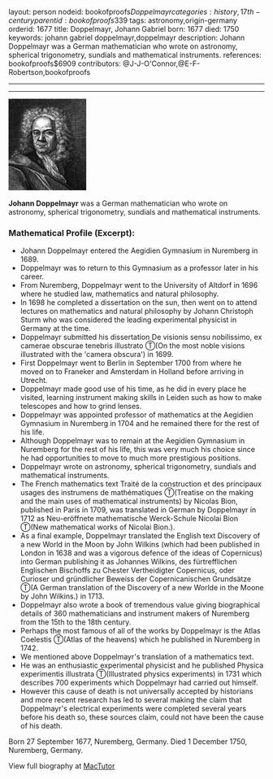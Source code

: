 layout: person
nodeid: bookofproofs$Doppelmayr
categories: history,17th-century
parentid: bookofproofs$339
tags: astronomy,origin-germany
orderid: 1677
title: Doppelmayr, Johann Gabriel
born: 1677
died: 1750
keywords: johann gabriel doppelmayr,doppelmayr
description: Johann Doppelmayr was a German mathematician who wrote on astronomy, spherical trigonometry, sundials and mathematical instruments.
references: bookofproofs$6909
contributors: @J-J-O'Connor,@E-F-Robertson,bookofproofs

---



---

![Doppelmayr.jpg](https://github.com/bookofproofs/bookofproofs.github.io/blob/main/_sources/_assets/images/portraits/Doppelmayr.jpg?raw=true)

**Johann Doppelmayr** was a German mathematician who wrote on astronomy, spherical trigonometry, sundials and mathematical instruments.

### Mathematical Profile (Excerpt):
* Johann Doppelmayr entered the Aegidien Gymnasium in Nuremberg in 1689.
* Doppelmayr was to return to this Gymnasium as a professor later in his career.
* From Nuremberg, Doppelmayr went to the University of Altdorf in 1696 where he studied law, mathematics and natural philosophy.
* In 1698 he completed a dissertation on the sun, then went on to attend lectures on mathematics and natural philosophy by Johann Christoph Sturm who was considered the leading experimental physicist in Germany at the time.
* Doppelmayr submitted his dissertation De visionis sensu nobilissimo, ex camerae obscurae tenebris illustrato Ⓣ(On the most noble visions illustrated with the 'camera obscura')  in 1699.
* First Doppelmayr went to Berlin in September 1700 from where he moved on to Franeker and Amsterdam in Holland before arriving in Utrecht.
* Doppelmayr made good use of his time, as he did in every place he visited, learning instrument making skills in Leiden such as how to make telescopes and how to grind lenses.
* Doppelmayr was appointed professor of mathematics at the Aegidien Gymnasium in Nuremberg in 1704 and he remained there for the rest of his life.
* Although Doppelmayr was to remain at the Aegidien Gymnasium in Nuremberg for the rest of his life, this was very much his choice since he had opportunities to move to much more prestigious positions.
* Doppelmayr wrote on astronomy, spherical trigonometry, sundials and mathematical instruments.
* The French mathematics text Traité de la construction et des principaux usages des instrumens de mathématiques Ⓣ(Treatise on the making and the main uses of mathematical instruments) by Nicolas Bion, published in Paris in 1709, was translated in German by Doppelmayr in 1712 as Neu-eröffnete mathematische Werck-Schule Nicolai Bion Ⓣ(New mathematical works of Nicolai Bion.).
* As a final example, Doppelmayr translated the English text Discovery of a new World in the Moon  by John Wilkins (which had been published in London in 1638 and was a vigorous defence of the ideas of Copernicus) into German publishing it as Johannes Wilkins, des fürtrefflichen Englischen Bischoffs zu Chester Vertheidigter Copernicus, oder Curioser und gründlicher Beweiss der Copernicanischen Grundsätze Ⓣ(A German translation of the Discovery of a new Worlde in the Moone by John Wilkins.) in 1713.
* Doppelmayr also wrote a book of tremendous value giving biographical details of 360 mathematicians and instrument makers of Nuremberg from the 15th  to the 18th  century.
* Perhaps the most famous of all of the works by Doppelmayr is the Atlas Coelestis Ⓣ(Atlas of the heavens) which he published in Nuremberg in 1742.
* We mentioned above Doppelmayr's translation of a mathematics text.
* He was an enthusiastic experimental physicist and he published Physica experimentis illustrata Ⓣ(Illustrated physics experiments) in 1731 which describes 700 experiments which Doppelmayr had carried out himself.
* However this cause of death is not universally accepted by historians and more recent research has led to several making the claim that Doppelmayr's electrical experiments were completed several years before his death so, these sources claim, could not have been the cause of his death.

Born 27 September 1677, Nuremberg, Germany. Died 1 December 1750, Nuremberg, Germany.

View full biography at [MacTutor](https://mathshistory.st-andrews.ac.uk/Biographies/Doppelmayr/)
